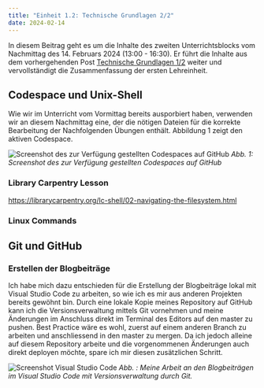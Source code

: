 ```yaml
---
title: "Einheit 1.2: Technische Grundlagen 2/2"
date: 2024-02-14
---
```


In diesem Beitrag geht es um die Inhalte des zweiten Unterrichtsblocks vom Nachmittag des 14. Februars 2024 (13:00 - 16:30). Er führt die Inhalte aus dem vorhergehenden Post [Technische Grundlagen 1/2](https://sagerin94.github.io/Lerntagebuch_BAIN/2024/02/14/einheit1_part1.html) weiter und vervollständigt die Zusammenfassung der ersten Lehreinheit.

## Codespace und Unix-Shell

Wie wir im Unterricht vom Vormittag bereits ausporbiert haben, verwenden wir an diesem Nachmittag eine, der die nötigen Dateien für die korrekte Bearbeitung der Nachfolgenden Übungen enthält. Abbildung 1 zeigt den aktiven Codespace.  

![Screenshot des zur Verfügung gestellten Codespaces auf GitHub](\Lerntagebuch_BAIN\images\Screenshot_codespace.jpg)
*Abb. 1: Screenshot des zur Verfügung gestellten Codespaces auf GitHub*



### Library Carpentry Lesson
https://librarycarpentry.org/lc-shell/02-navigating-the-filesystem.html

### Linux Commands




## Git und GitHub


### Erstellen der Blogbeiträge

Ich habe mich dazu entschieden für die Erstellung der Blogbeiträge lokal mit Visual Studio Code zu arbeiten, so wie ich es mir aus anderen Projekten bereits gewöhnt bin. Durch eine lokale Kopie meines Repository auf GitHub kann ich die Versionsverwaltung mittels Git vornehmen und meine Änderungen im Anschluss direkt im Terminal des Editors auf den master zu pushen. Best Practice wäre es wohl, zuerst auf einem anderen Branch zu arbeiten und anschliessend in den master zu mergen. Da ich jedoch alleine auf diesem Repository arbeite und die vorgenommenen Änderungen auch direkt deployen möchte, spare ich mir diesen zusätzlichen Schritt. 

![Screenshot Visual Studio Code](\Lerntagebuch_BAIN\images\Screenshot_VSCode.jpg)
*Abb. : Meine Arbeit an den Blogbeiträgen im Visual Studio Code mit Versionsverwaltung durch Git.*


